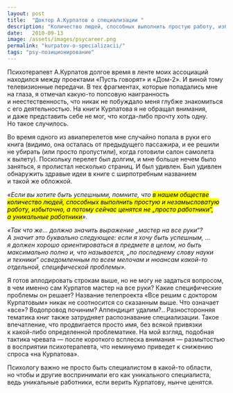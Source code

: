 ```yaml
---
layout: post
title:  "Доктор А.Курпатов о специализации "
description: "Количество людей, способных выполнить простую работу, избыточно, а потому сейчас ценятся не „просто работники“, а уникальные работники"
date:   2010-09-13			 
image: /assets/images/psycareer.png
permalink: "kurpatov-o-specializacii/"
tags: "psy-позиционирование"
---
```


<p>Психотерапевт А.Курпатов долгое время в&nbsp;ленте моих ассоциаций находился между проектами «Пусть говорят» и&nbsp;«Дом-2». И&nbsp;виной тому телевизионные передачи. В&nbsp;тех фрагментах, которые попадались мне на&nbsp;глаза, я&nbsp;отмечал какую-то попсовую наигранность и&nbsp;неестественность, что никак не&nbsp;побуждало меня глубже знакомиться с&nbsp;его деятельностью. На&nbsp;книги Курпатова я&nbsp;не&nbsp;обращал внимания, и&nbsp;даже представить себе не&nbsp;мог, что когда-либо прочту хоть одну. Но&nbsp;такое случилось.</p>
<p>Во&nbsp;время одного из&nbsp;авиаперелетов мне случайно попала в&nbsp;руки его книга (видимо, она осталась от&nbsp;предыдущего пассажира, и&nbsp;ее&nbsp;решили не&nbsp;убирать (или просто пропустили), когда готовили салон самолета к&nbsp;вылету). Поскольку перелет был долгим, и&nbsp;мне больше нечем было заняться, я&nbsp;пролистал несколько страниц. И&nbsp;был удивлен. Был удивлен обнаружить здравые идеи в&nbsp;книге с&nbsp;ширпотребным названием и&nbsp;такой&nbsp;же обложкой.</p>
<p><em>«Если вы&nbsp;хотите быть успешными, помните, что <mark>в&nbsp;нашем обществе количество людей, способных выполнить простую и&nbsp;незамысловатую работу, избыточно, а&nbsp;потому сейчас ценятся не&nbsp;„просто работники“, а&nbsp;уникальные работники</mark>».</em></p>
<p><em>«Так что&nbsp;же... должно значить выражение „мастер на&nbsp;все руки“? А&nbsp;значит это буквально следующее: если я&nbsp;хочу быть успешным, ... я&nbsp;должен хорошо ориентироваться в&nbsp;предмете в&nbsp;целом, но&nbsp;быть максимально полно&nbsp;и, что называется, „по&nbsp;последнему слову науки и&nbsp;техники“ осведомленным по&nbsp;всем мелочам и&nbsp;нюансам какой-то отдельной, специфической проблемы».</em></p>
<p>Я&nbsp;готов аплодировать строкам выше, но&nbsp;не&nbsp;могу не&nbsp;задаться вопросом, в&nbsp;чем именно сам Курпатов мастер на&nbsp;все руки? Какие специфические проблемы он&nbsp;решает? Название телепроекта «Все решим с&nbsp;доктором Курпатовым» никак не&nbsp;соотносится со&nbsp;сказанным выше. Что означает «все»? Водопровод починим? Аппендицит удалим?.. Разносторонняя тематика книг также затрудняет распознавание специализации. Такое впечатление, что продвигается просто имя, без всякой привязки к&nbsp;какой-либо определенной проблематике. На&nbsp;мой взгляд, подобная тактика чревата&nbsp;— после короткого всплеска внимания&nbsp;— размытостью в&nbsp;восприятии психотерапевта, что неминуемо приведет к&nbsp;снижению спроса «на&nbsp;Курпатова».</p>
<p>Психологу важно не&nbsp;просто быть специалистом в&nbsp;какой-то области, но&nbsp;чтобы и&nbsp;другие воспринимали его как уникального специалиста, ведь уникальные работники, если верить Курпатову, нынче ценятся.</p>
